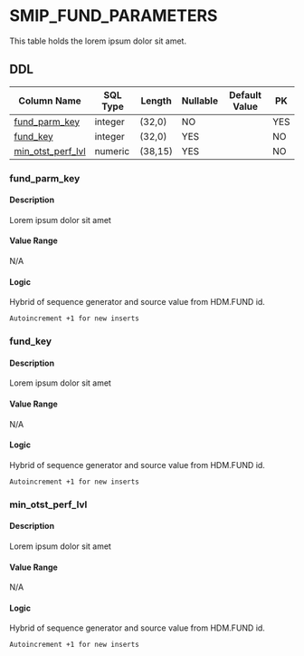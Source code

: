 # SMIP_FUND_PARAMETERS

This table holds the lorem ipsum dolor sit amet.
## DDL

|Column Name |SQL Type |Length |Nullable |Default Value |PK |
|---        |---     |---   |---   |--- |--- |
|[fund_parm_key](#fund_parm_key)|integer|(32,0)|NO||YES
|[fund_key](#fund_key)|integer|(32,0)|YES||NO
|[min_otst_perf_lvl](#min_otst_perf_lvl)|numeric|(38,15)|YES||NO
### fund_parm_key
#### Description

Lorem ipsum dolor sit amet

#### Value Range

N/A

#### Logic

Hybrid of sequence generator and source value from HDM.FUND id.

```
Autoincrement +1 for new inserts
```



### fund_key
#### Description

Lorem ipsum dolor sit amet

#### Value Range

N/A

#### Logic

Hybrid of sequence generator and source value from HDM.FUND id.

```
Autoincrement +1 for new inserts
```



### min_otst_perf_lvl
#### Description

Lorem ipsum dolor sit amet

#### Value Range

N/A

#### Logic

Hybrid of sequence generator and source value from HDM.FUND id.

```
Autoincrement +1 for new inserts
```



